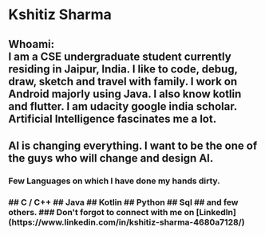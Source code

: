 # Kshitiz Sharma
## Whoami:<br> I am a CSE undergraduate student currently residing in Jaipur, India. I like to code, debug, draw, sketch and travel with family. I work on Android majorly using Java. I also know kotlin and flutter. I am udacity google india scholar. Artificial Intelligence fascinates me a lot.<br>
## AI is changing everything. I want to be the one of the guys who will change and design AI.
<h3>Few Languages on which I have done my hands dirty.<h3>
## C / C++
## Java
## Kotlin
## Python
## Sql
## and few others.
### Don't forgot to connect with me on [LinkedIn](https://www.linkedin.com/in/kshitiz-sharma-4680a7128/)

